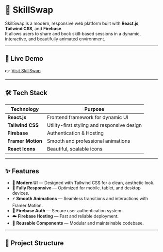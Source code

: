 # 🌟 SkillSwap

SkillSwap is a modern, responsive web platform built with **React.js**, **Tailwind CSS**, and **Firebase**.  
It allows users to share and book skill-based sessions in a dynamic, interactive, and beautifully animated environment.

---

## 🚀 Live Demo
👉 [Visit SkillSwap](https://my-skillswap01-app.web.app)

---

## 🛠️ Tech Stack

| Technology | Purpose |
|-------------|----------|
| **React.js** | Frontend framework for dynamic UI |
| **Tailwind CSS** | Utility-first styling and responsive design |
| **Firebase** | Authentication & Hosting |
| **Framer Motion** | Smooth and professional animations |
| **React Icons** | Beautiful, scalable icons |

---

## ✨ Features

- 🎨 **Modern UI** — Designed with Tailwind CSS for a clean, aesthetic look.  
- 📱 **Fully Responsive** — Optimized for mobile, tablet, and desktop devices.  
- ⚡ **Smooth Animations** — Seamless transitions and interactions with Framer Motion.  
- 🔐 **Firebase Auth** — Secure user authentication system.  
- ☁️ **Firebase Hosting** — Fast and reliable deployment.  
- 🧩 **Reusable Components** — Modular and maintainable codebase.

---

## 📁 Project Structure

